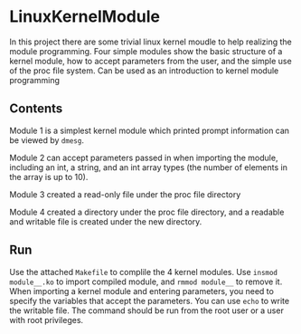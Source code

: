 # LinuxKernelModule
In this project there are some trivial linux kernel moudle to help realizing the module programming. Four simple modules show the basic structure of a kernel module, how to accept parameters from the user, and the simple use of the proc file system. Can be used as an introduction to kernel module programming
## Contents
Module 1 is a simplest kernel module which printed prompt information can be viewed by `dmesg`.

Module 2 can accept parameters passed in when importing the module, including an int, a string, and an int array types (the number of elements in the array is up to 10).

Module 3 created a read-only file under the proc file directory

Module 4 created a directory under the proc file directory, and a readable and writable file is created under the new directory.
## Run
Use the attached `Makefile` to complile the 4 kernel modules. Use `insmod module__.ko` to import compiled module, and `rmmod module__` to remove it. When importing a kernel module and entering parameters, you need to specify the variables that accept the parameters. You can use `echo` to write the writable file. The command should be run from the root user or a user with root privileges.



